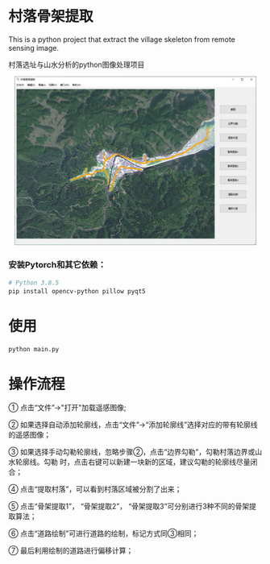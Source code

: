 # 村落骨架提取
This is a python project that extract the village skeleton from remote sensing image.

村落选址与山水分析的python图像处理项目

<p align="center">
    <img src="resource/intro.jpg" width="480">
</p>

### 安装Pytorch和其它依赖：
```bash
# Python 3.8.5
pip install opencv-python pillow pyqt5 
```

# 使用

```bash
python main.py
```

# 操作流程
① 点击“文件”->"打开"加载遥感图像;  

② 如果选择自动添加轮廓线，点击“文件”->“添加轮廓线”选择对应的带有轮廓线的遥感图像；  

③ 如果选择手动勾勒轮廓线，忽略步骤②，点击“边界勾勒”，勾勒村落边界或山水轮廓线。勾勒
  时，点击右键可以新建一块新的区域，建议勾勒的轮廓线尽量闭合；  

④ 点击“提取村落”，可以看到村落区域被分割了出来；  

⑤ 点击“骨架提取1”， “骨架提取2”， “骨架提取3”可分别进行3种不同的骨架提取算法；  

⑥ 点击“道路绘制”可进行道路的绘制，标记方式同③相同；  

⑦ 最后利用绘制的道路进行偏移计算；  